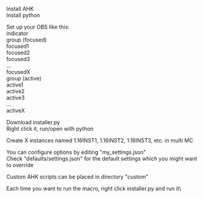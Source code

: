 Install AHK\
Install python

Set up your OBS like this:\
indicator\
group (focused)\
    focused1\
    focused2\
    focused3\
    ...\
    focusedX\
group (active)\
    active1\
    active2\
    active3\
    ...\
    activeX

Download installer.py\
Right click it, run/open with python

Create X instances named 1.16INST1, 1.16INST2, 1.16INST3, etc. in multi MC

You can configure options by editing "my_settings.json"\
Check "defaults/settings.json" for the default settings which you might want to override

Custom AHK scripts can be placed in directory "custom"

Each time you want to run the macro, right click installer.py and run it\